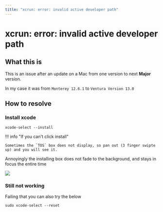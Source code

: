 ```yaml
---
title: "xcrun: error: invalid active developer path"
---
```


# xcrun: error: invalid active developer path

## What this is

This is an issue after an update on a Mac from one version to next **Major** version.

In my case it was from `Monterey 12.6.1` to `Ventura Version 13.0`

## How to resolve

### Install xcode

```shell
xcode-select --install
```

!!! info "If you can't click install"

    Sometimes the `TOS` box does not display, so pan out (3 finger swipte up) and you will see it.

Annoyingly the installing box does not fade to the background, and stays in focus the entire time

![](/assets/xcode.png)


### Still not working

Failing that you can also try the below


```shell
sudo xcode-select --reset
```
